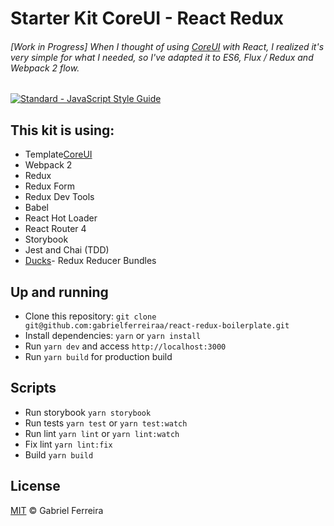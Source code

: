 # Starter Kit CoreUI - React Redux 

###### [Work in Progress] When I thought of using [CoreUI](https://github.com/mrholek/CoreUI-Free-Bootstrap-Admin-Template) with React, I realized it's very simple for what I needed, so I've adapted it to ES6, Flux / Redux and Webpack 2 flow.

  <a href="https://standardjs.com"><img src="https://img.shields.io/badge/code_style-standard-brightgreen.svg" alt="Standard - JavaScript Style Guide"></a>

## This kit is using:

* Template[CoreUI](https://github.com/mrholek/CoreUI-Free-Bootstrap-Admin-Template)
* Webpack 2
* Redux
* Redux Form
* Redux Dev Tools
* Babel
* React Hot Loader
* React Router 4
* Storybook
* Jest and Chai (TDD)
* [Ducks](https://github.com/erikras/ducks-modular-redux)- Redux Reducer Bundles

## Up and running

- Clone this repository: `git clone git@github.com:gabrielferreiraa/react-redux-boilerplate.git`
- Install dependencies: `yarn` or `yarn install`
- Run `yarn dev` and access `http://localhost:3000`
- Run `yarn build` for production build

## Scripts

- Run storybook `yarn storybook`
- Run tests `yarn test` or `yarn test:watch`
- Run lint `yarn lint` or `yarn lint:watch`
- Fix lint `yarn lint:fix`
- Build `yarn build`

## License

[MIT](https://github.com/gabrielferreiraa/licenses/blob/master/MIT#L1) &copy; Gabriel Ferreira

